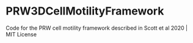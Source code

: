 # PRW3DCellMotilityFramework
Code for the PRW cell motility framework described in Scott et al 2020 | 
MIT License

